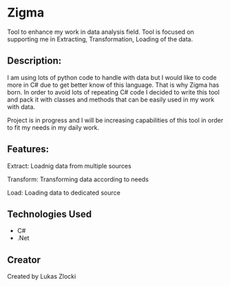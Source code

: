 # Zigma

Tool to enhance my work in data analysis field. 
Tool is focused on supporting me in Extracting, Transformation, Loading of the data.


## Description:

I am using lots of python code to handle with data but I would like to code more in C# due to get better know of this language.
That is why Zigma has born.
In order to avoid lots of repeating C# code I decided to write this tool and pack it with classes and methods that can be easily used in my work with data.

Project is in progress and I will be increasing capabilities of this tool in order to fit my needs in my daily work.


## Features:

Extract:
Loadnig data from multiple sources

Transform:
Transforming data according to needs

Load:
Loading data to dedicated source


## Technologies Used

* C#
* .Net


## Creator

Created by Lukas Zlocki  
